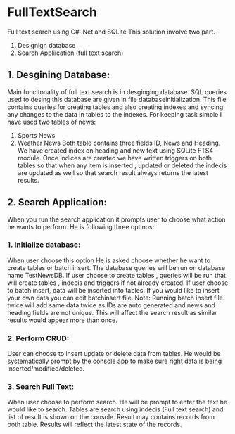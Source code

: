 # FullTextSearch
Full text search using C# .Net and SQLite
This solution involve two part.
1. Designign database
2. Search Appliication (full text search)

## 1. Desgining Database:
Main funcitonality of full text search is in desginging database. SQL queries used to desing this database are given in file databaseinitialization.
This file contains queries for creating tables and also creating indexes and syncing any changes to the data in tables to the indexes.
For keeping task simple I have used two tables of news:
 1. Sports News
 2. Weather News
Both table contains three fields ID, News and Heading. We have created index on heading and new text using SQLite FTS4 module.
Once indices are created we have written triggers on both tables so that when any item is inserted , updated or deleted the indecis are updated as well
so that search result always returns the latest results.

## 2. Search Application:
When you run the search application it prompts user to choose what action he wants to perform. He is following three optinos:
### 1. Initialize database:
When user choose this option He is asked choose whether he want to create tables or batch insert. The database queries will be run on database name TestNewsDB. 
If user choose to create tables , queries will be run that will create tables , indecis and triggers if not already created.
If user choose to batch insert, data will be inserted into tables. If you would like to insert your own data you can edit batchinsert file. 
Note: Running batch insert file twice will add same data twice as IDs are auto generated and news and heading fields are not unique. This will affect the search result as similar results would appear more than once.
### 2. Perform CRUD:
User can choose to insert update or delete data from tables. He would be systematically prompt by the console app to make sure right data is being inserted/modified/deleted.
### 3. Search Full Text:
When user choose to perform search. He will be prompt to enter the text he would like to search. Tables are search using indecis (Full text search) and list of result is shown on the console. Result may contains records from both table. Results will reflect the latest state of the records.
